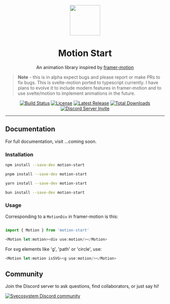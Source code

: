 <p align="center">
 <img align="center" src="https://cdn.discordapp.com/attachments/1288125624317382677/1288132876793020448/icon.png?ex=6705363a&is=6703e4ba&hm=a9dd121a4b4cac11a7ae3f206e5f5f2728f75a897ea3b5e5180fa4b94aa0e655&" height="96" />
 <h1 align="center">
  Motion Start
 </h1>
</p>

<div align="center">

An animation library inspired by [framer-motion](https://www.framer.com/motion/)

</div>

> **Note** - this is in alpha expect bugs and please report or make PRs to fix bugs. This is svelte-motion ported to typescript currently. I have plans to evolve it to include modern features in framer-motion and to use svelte/motion to implement animations in the future.

<div align="center">

<a href="https://github.com/tailwindlabs/tailwindcss/actions"><img src="https://img.shields.io/github/actions/workflow/status/JonathonRP/motion-start/main.yaml" alt="Build Status"></a>
<a href="https://github.com/JonathonRP/motion-start/blob/master/LICENSE"><img src="https://img.shields.io/npm/l/motion-start.svg" alt="License"></a>
<a href="https://github.com/JonathonRP/motion-start/releases"><img src="https://img.shields.io/npm/v/motion-start.svg" alt="Latest Release"></a>
<a href="https://www.npmjs.com/package/motion-start"><img src="https://img.shields.io/npm/dt/motion-start.svg" alt="Total Downloads"></a>
<a
href="https://discord.gg/TBdTdu6hmW"><img src="https://img.shields.io/badge/dynamic/json?url=https%3A%2F%2Fdiscord.com%2Fapi%2Finvites%2FTBdTdu6hmW%3Fwith_counts%3Dtrue&query=%24.approximate_member_count&logo=discord&logoColor=white&label=members" alt="Discord Server Invite"></a>

</div>

---

## Documentation

For full documentation, visit ...coming soon.

### Installation

```bash
npm install --save-dev motion-start
```

```bash
pnpm install --save-dev motion-start
```

```bash
yarn install --save-dev motion-start
```

```bash
bun install --save-dev motion-start
```

### Usage

Corresponding to a `MotionDiv` in framer-motion is this:

```javascript
import { Motion } from 'motion-start'

<Motion let:motion><div use:motion/></Motion>
```
For svg elements like 'g', 'path' or 'circle', use:

```javascript
<Motion let:motion isSVG><g use:motion/></Motion>
```


## Community

Join the Discord server to ask questions, find collaborators, or just say hi!

<a href="https://discord.gg/TBdTdu6hmW" alt="Svecosystem Discord community">
<picture>
  <source media="(prefers-color-scheme: dark)" srcset="https://invidget.switchblade.xyz/TBdTdu6hmW">
  <img alt="Svecosystem Discord community" src="https://invidget.switchblade.xyz/TBdTdu6hmW?theme=light">
</picture>
</a>